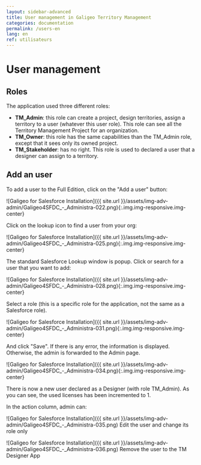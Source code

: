```yaml
---
layout: sidebar-advanced
title: User management in Galigeo Territory Management
categories: documentation
permalink: /users-en
lang: en
ref: utilisateurs
---
```


# User management

## Roles

The application used three different roles:

- **TM_Admin**: this role can create a project, design territories, assign a territory to a user (whatever this user role). This role can see all the Territory Management Project for an organization.
- **TM_Owner**: this role has the same capabilities than the TM_Admin role, except that it sees only its owned project.
- **TM_Stakeholder**: has no right. This role is used to declared a user that a designer can assign to a territory.

## Add an user

To add a user to the Full Edition, click on the "Add a user" button:

![Galigeo for Salesforce Installation]({{ site.url }}/assets/img-adv-admin/Galigeo4SFDC_-_Administra-022.png){:.img.img-responsive.img-center}

Click on the lookup icon to find a user from your org:

![Galigeo for Salesforce Installation]({{ site.url }}/assets/img-adv-admin/Galigeo4SFDC_-_Administra-025.png){:.img.img-responsive.img-center}

The standard Salesforce Lookup window is popup. Click or search for a user that you want to add:

![Galigeo for Salesforce Installation]({{ site.url }}/assets/img-adv-admin/Galigeo4SFDC_-_Administra-028.png){:.img.img-responsive.img-center}

Select a role (this is a specific role for the application, not the same as a Salesforce role).

![Galigeo for Salesforce Installation]({{ site.url }}/assets/img-adv-admin/Galigeo4SFDC_-_Administra-031.png){:.img.img-responsive.img-center}

And click "Save".
If there is any error, the information is displayed. Otherwise, the admin is forwarded to the Admin page.

![Galigeo for Salesforce Installation]({{ site.url }}/assets/img-adv-admin/Galigeo4SFDC_-_Administra-034.png){:.img.img-responsive.img-center}

There is now a new user declared as a Designer (with role TM_Admin). As you can see, the used licenses has been incremented to 1.

In the action column, admin can:

![Galigeo for Salesforce Installation]({{ site.url }}/assets/img-adv-admin/Galigeo4SFDC_-_Administra-035.png) Edit the user and change its role only

![Galigeo for Salesforce Installation]({{ site.url }}/assets/img-adv-admin/Galigeo4SFDC_-_Administra-036.png) Remove the user to the TM Designer App